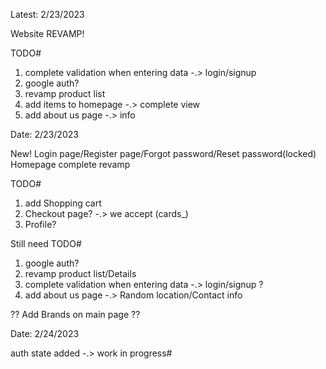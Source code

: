 Latest: 2/23/2023

Website REVAMP!

TODO# 
1. complete validation when entering data -.> login/signup
2. google auth?
3. revamp product list
4. add items to homepage -.> complete view
5. add about us page -.> info


Date: 2/23/2023

New!
Login page/Register page/Forgot password/Reset password(locked)
Homepage complete revamp

TODO#
1. add Shopping cart
2. Checkout page? -.> we accept (cards_)
3. Profile?

Still need TODO#
1. google auth?
2. revamp product list/Details
3. complete validation when entering data -.> login/signup ?
3. add about us page -.> Random location/Contact info

?? Add Brands on main page ??

Date: 2/24/2023

auth state added -.> work in progress#
